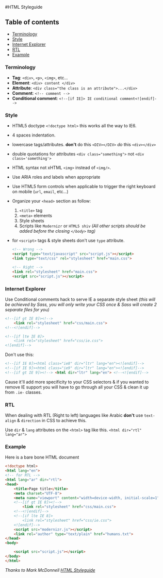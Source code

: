 #HTML Styleguide


## Table of contents

* [Terminology](#terminology)
* [Style](#style)
* [Internet Explorer](#internet-explorer)
* [RTL](#rtl)
* [Example](#example)

### Terminology

- **Tag**: `<div>`, `<p>`, `<img>`, etc...
- **Element**: `<div> content </div>`
- **Attribute**: `<div class="the class is an attribute">...</div>`
- **Comment**: `<!-- comment -->`
- **Conditional comment**: `<!--[if IE]> IE conditional comment<![endif]-->`

### Style

- HTML5 doctype `<!doctype html>` this works all the way to IE6.
- 4 spaces indentation.
- lowercase tags/attributes. **don't** do this `<DIV></DIV>` _do_ this `<div></div>`
- double quotations for attributes `<div class="something">` not `<div class='something'>`
- HTML syntax not xHTML `<img>` instead of `<img/>`.
- Use ARIA roles and labels when appropriate
- Use HTML5 form controls when applicable to trigger the right keyboard on mobile (`url`, `email`, etc...)
- Organize your `<head>` section as follow:
    1. `<title>` tag
    2. `<meta>` elements
    3. Style sheets
    4. Scripts like `Modernizr` or `HTML5 shiv` _(All other scripts should be added before the closing `</body>` tag)_
- for `<script>` tags & style sheets don't use `type` attribute.

    ```html
    <!-- Wrong -->
    <script type="text/javascript" src="script.js"></script>
    <link type="text/css" rel="stylesheet" href="main.css">

    <!-- Right -->
    <link rel="stylesheet" href="main.css">
    <script src="script.js"></script>
    ```


### Internet Explorer

Use Conditional comments hack to serve IE a separate style sheet _(this will be achieved by Sass, you will only write your CSS once & Sass will create 2 separate files for you)_

```html
<!--[if gt IE 8]><!-->
    <link rel="stylesheet" href="css/main.css">
<!--<![endif]-->

<!--[if lte IE 8]>
    <link rel="stylesheet" href="css/ie.css">
<![endif]-->
```

Don't use this:

```html
<!--[if IE 8]><html class="ie8" dir="ltr" lang="en"><![endif]-->
<!--[if IE 9]><html class="ie9" dir="ltr" lang="en"><![endif]-->
<!--[if gt IE 9]><!--> <html dir="ltr" lang="en"> <!--<![endif]-->
```

Cause it'll add more specificity to your CSS selectors & if you wanted to remove IE support you will have to go through all your CSS & clean it up from `.ie-` classes.


### RTL

When dealing with RTL (Right to left) languages like Arabic **don't** use `text-align` & `direction` in CSS to achieve this.

Use `dir` & `lang` attributes on the `<html>` tag like this. `<html dir="rtl" lang="ar">`


### Example

Here is a bare bone HTML document

```html
<!doctype html>
<html lang="en">
<!-- for RTL -->
<html lang="ar" dir="rtl">
<head>
    <title>Page title</title>
    <meta charset="UTF-8">
    <meta name="viewport" content="width=device-width, initial-scale=1">
    <!--[if gt IE 8]><!-->
        <link rel="stylesheet" href="css/main.css">
    <!--<![endif]-->
    <!--[if lte IE 8]>
        <link rel="stylesheet" href="css/ie.css">
    <![endif]-->
    <script src="modernizr.js"></script>
    <link rel="author" type="text/plain" href="humans.txt">
</head>
<body>

    <script src="script.js"></script>
</body>
</html>
```

_Thanks to Mark McDonnell [HTML Styleguide](https://github.com/Integralist/Style-Guides/blob/master/HTML%20Style%20Guide.md)_
